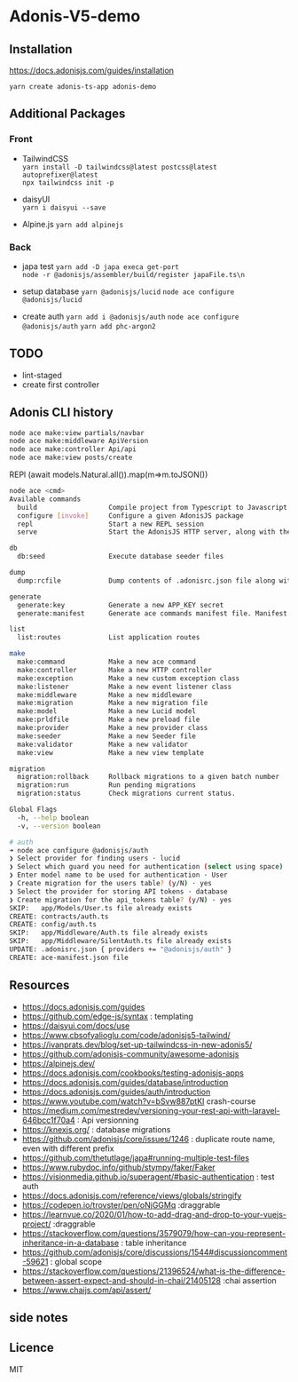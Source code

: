 # Adonis-V5-demo

## Installation

<https://docs.adonisjs.com/guides/installation>

`yarn create adonis-ts-app adonis-demo`

## Additional Packages

### Front

- TailwindCSS  
  `yarn install -D tailwindcss@latest postcss@latest autoprefixer@latest`  
  `npx tailwindcss init -p`

- daisyUI  
  `yarn i daisyui --save`

- Alpine.js
  `yarn add alpinejs`

### Back

- japa test
  `yarn add -D japa execa get-port`  
  `node -r @adonisjs/assembler/build/register japaFile.ts\n`

- setup database
  `yarn @adonisjs/lucid`
  `node ace configure @adonisjs/lucid`

- create auth
  `yarn add i @adonisjs/auth`
  `node ace configure @adonisjs/auth`
  `yarn add phc-argon2`

## TODO

- lint-staged
- create first controller

## Adonis CLI history

```bash
node ace make:view partials/navbar
node ace make:middleware ApiVersion
node ace make:controller Api/api
node ace make:view posts/create
```

REPl
(await models.Natural.all()).map(m=>m.toJSON())

```sh
node ace <cmd>
Available commands
  build                  Compile project from Typescript to Javascript. Also compiles the frontend assets if using webpack encore
  configure [invoke]     Configure a given AdonisJS package
  repl                   Start a new REPL session
  serve                  Start the AdonisJS HTTP server, along with the file watcher. Also starts the webpack dev server when webpack encore is installed

db
  db:seed                Execute database seeder files

dump
  dump:rcfile            Dump contents of .adonisrc.json file along with defaults

generate
  generate:key           Generate a new APP_KEY secret
  generate:manifest      Generate ace commands manifest file. Manifest file speeds up commands lookup

list
  list:routes            List application routes

make
  make:command           Make a new ace command
  make:controller        Make a new HTTP controller
  make:exception         Make a new custom exception class
  make:listener          Make a new event listener class
  make:middleware        Make a new middleware
  make:migration         Make a new migration file
  make:model             Make a new Lucid model
  make:prldfile          Make a new preload file
  make:provider          Make a new provider class
  make:seeder            Make a new Seeder file
  make:validator         Make a new validator
  make:view              Make a new view template

migration
  migration:rollback     Rollback migrations to a given batch number
  migration:run          Run pending migrations
  migration:status       Check migrations current status.

Global Flags
  -h, --help boolean
  -v, --version boolean
```

```bash
# auth
➜ node ace configure @adonisjs/auth
❯ Select provider for finding users · lucid
❯ Select which guard you need for authentication (select using space) · web, api
❯ Enter model name to be used for authentication · User
❯ Create migration for the users table? (y/N) · yes
❯ Select the provider for storing API tokens · database
❯ Create migration for the api_tokens table? (y/N) · yes
SKIP:   app/Models/User.ts file already exists
CREATE: contracts/auth.ts
CREATE: config/auth.ts
SKIP:   app/Middleware/Auth.ts file already exists
SKIP:   app/Middleware/SilentAuth.ts file already exists
UPDATE: .adonisrc.json { providers += "@adonisjs/auth" }
CREATE: ace-manifest.json file
```

## Resources

- <https://docs.adonisjs.com/guides>
- <https://github.com/edge-js/syntax> : templating
- <https://daisyui.com/docs/use>
- <https://www.cbsofyalioglu.com/code/adonisjs5-tailwind/>
- <https://ivanprats.dev/blog/set-up-tailwindcss-in-new-adonis5/>
- <https://github.com/adonisjs-community/awesome-adonisjs>
- <https://alpinejs.dev/>
- <https://docs.adonisjs.com/cookbooks/testing-adonisjs-apps>
- <https://docs.adonisjs.com/guides/database/introduction>
- <https://docs.adonisjs.com/guides/auth/introduction>
- <https://www.youtube.com/watch?v=bSvw887ptKI> crash-course
- <https://medium.com/mestredev/versioning-your-rest-api-with-laravel-646bcc1f70a4> : Api versionning
- <https://knexjs.org/> : database migrations
- <https://github.com/adonisjs/core/issues/1246> : duplicate route name, even with different prefix
- <https://github.com/thetutlage/japa#running-multiple-test-files>
- <https://www.rubydoc.info/github/stympy/faker/Faker>
- <https://visionmedia.github.io/superagent/#basic-authentication> : test auth
- <https://docs.adonisjs.com/reference/views/globals/stringify>
- <https://codepen.io/trovster/pen/oNjGGMq> :draggrable
- <https://learnvue.co/2020/01/how-to-add-drag-and-drop-to-your-vuejs-project/> :draggrable
- <https://stackoverflow.com/questions/3579079/how-can-you-represent-inheritance-in-a-database> : table inheritance
- <https://github.com/adonisjs/core/discussions/1544#discussioncomment-59621> : global scope
- <https://stackoverflow.com/questions/21396524/what-is-the-difference-between-assert-expect-and-should-in-chai/21405128> :chai assertion
- <https://www.chaijs.com/api/assert/>

## side notes

## Licence

MIT
